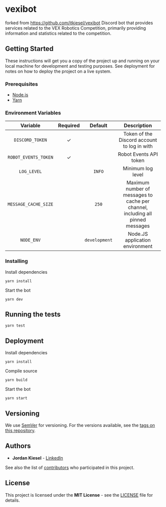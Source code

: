 # vexibot
forked from https://github.com/jtkiesel/vexibot
Discord bot that provides services related to the VEX Robotics Competition, primarily providing information and statistics related to the competition.

## Getting Started

These instructions will get you a copy of the project up and running on your local machine for development and testing purposes. See deployment for notes on how to deploy the project on a live system.

### Prerequisites

- [Node.js](https://nodejs.org/)
- [Yarn](https://yarnpkg.com/)

### Environment Variables

|       Variable       | Required |    Default    |                                  Description                                   |
| :------------------: | :------: | :-----------: | :----------------------------------------------------------------------------: |
|   `DISCORD_TOKEN`    |    ✓     |               |                  Token of the Discord account to log in with                   |
| `ROBOT_EVENTS_TOKEN` |    ✓     |               |                             Robot Events API token                             |
|     `LOG_LEVEL`      |          |    `INFO`     |                               Minimum log level                                |
| `MESSAGE_CACHE_SIZE` |          |     `250`     | Maximum number of messages to cache per channel, including all pinned messages |
|      `NODE_ENV`      |          | `development` |                        Node.JS application environment                         |

### Installing

Install dependencies

```sh-session
yarn install
```

Start the bot

```sh-session
yarn dev
```

## Running the tests

```sh-session
yarn test
```

## Deployment

Install dependencies

```sh-session
yarn install
```

Compile source

```sh-session
yarn build
```

Start the bot

```sh-session
yarn start
```

## Versioning

We use [SemVer](https://semver.org/) for versioning. For the versions available, see the [tags on this repository](https://github.com/jtkiesel/vexibot/tags).

## Authors

- **Jordan Kiesel** - [LinkedIn](https://www.linkedin.com/in/jtkiesel/)

See also the list of [contributors](https://github.com/jtkiesel/vexibot/contributors) who participated in this project.

## License

This project is licensed under the **MIT License** - see the [LICENSE](LICENSE) file for details.
